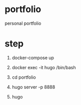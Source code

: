 # portfolio
personal portfolio

# step

1. docker-compose up

2. docker exec -it hugo /bin/bash

3. cd portfolio

4. hugo server -p 8888

5. hugo
